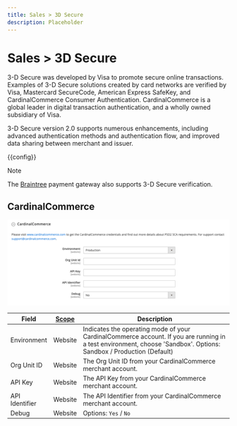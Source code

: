 ```yaml
---
title: Sales > 3D Secure
description: Placeholder
---
```

# Sales > 3D Secure

3-D Secure was developed by Visa to promote secure online transactions. Examples of 3-D Secure solutions created by card networks are verified by Visa, Mastercard SecureCode, American Express SafeKey, and CardinalCommerce Consumer Authentication. CardinalCommerce is a global leader in digital transaction authentication, and a wholly owned subsidiary of Visa.

3-D Secure version 2.0 supports numerous enhancements, including advanced authentication methods and authentication flow, and improved data sharing between merchant and issuer.

{{config}}

>[!NOTE]
>
>The [Braintree](../../stores-purchase/braintree.html) payment gateway also supports 3-D Secure verification.

## CardinalCommerce

![CardinalCommerce](./assets/3d-secure-cardinalcommerce.png)<!-- zoom -->

|Field|[Scope](../../getting-started/websites-stores-views.md#scope-settings)|Description|
|--- |--- |--- |
|Environment|Website|Indicates the operating mode of your CardinalCommerce account. If you are running in a test environment, choose 'Sandbox'. Options: Sandbox / Production (Default) |
|Org Unit ID|Website|The Org Unit ID from your CardinalCommerce merchant account.|
|API Key|Website|The API Key from your CardinalCommerce merchant account.|
|API Identifier|Website|The API Identifier from your CardinalCommerce merchant account.|
|Debug|Website|Options: `Yes` / `No`|
